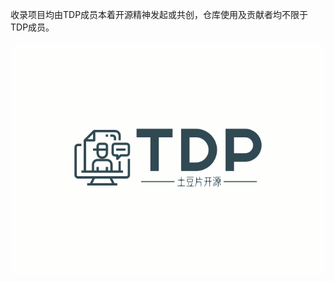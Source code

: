 收录项目均由TDP成员本着开源精神发起或共创，仓库使用及贡献者均不限于TDP成员。

![](https://raw.githubusercontent.com/tdp-resource/.github/main/profile/tdp.svg)
